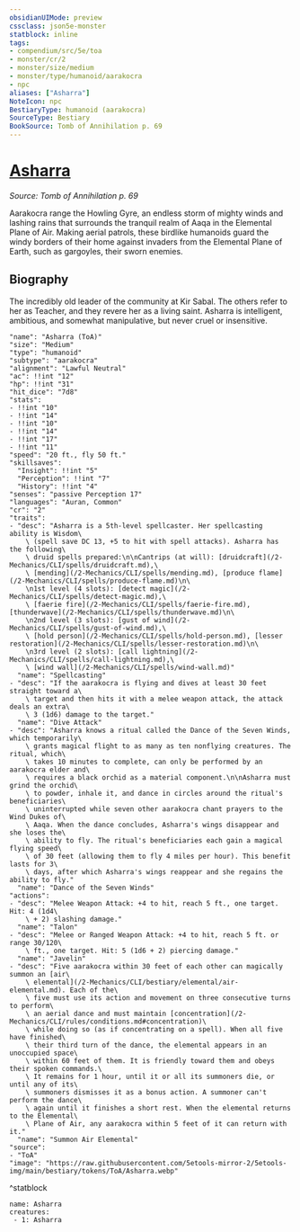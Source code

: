 ```yaml
---
obsidianUIMode: preview
cssclass: json5e-monster
statblock: inline
tags:
- compendium/src/5e/toa
- monster/cr/2
- monster/size/medium
- monster/type/humanoid/aarakocra
- npc
aliases: ["Asharra"]
NoteIcon: npc
BestiaryType: humanoid (aarakocra)
SourceType: Bestiary
BookSource: Tomb of Annihilation p. 69
---
```

# [Asharra](2-Mechanics/CLI/bestiary/npc/asharra-toa.md)
*Source: Tomb of Annihilation p. 69*  

Aarakocra range the Howling Gyre, an endless storm of mighty winds and lashing rains that surrounds the tranquil realm of Aaqa in the Elemental Plane of Air. Making aerial patrols, these birdlike humanoids guard the windy borders of their home against invaders from the Elemental Plane of Earth, such as gargoyles, their sworn enemies.

## Biography

The incredibly old leader of the community at Kir Sabal. The others refer to her as Teacher, and they revere her as a living saint. Asharra is intelligent, ambitious, and somewhat manipulative, but never cruel or insensitive.

```statblock
"name": "Asharra (ToA)"
"size": "Medium"
"type": "humanoid"
"subtype": "aarakocra"
"alignment": "Lawful Neutral"
"ac": !!int "12"
"hp": !!int "31"
"hit_dice": "7d8"
"stats":
- !!int "10"
- !!int "14"
- !!int "10"
- !!int "14"
- !!int "17"
- !!int "11"
"speed": "20 ft., fly 50 ft."
"skillsaves":
  "Insight": !!int "5"
  "Perception": !!int "7"
  "History": !!int "4"
"senses": "passive Perception 17"
"languages": "Auran, Common"
"cr": "2"
"traits":
- "desc": "Asharra is a 5th-level spellcaster. Her spellcasting ability is Wisdom\
    \ (spell save DC 13, +5 to hit with spell attacks). Asharra has the following\
    \ druid spells prepared:\n\nCantrips (at will): [druidcraft](/2-Mechanics/CLI/spells/druidcraft.md),\
    \ [mending](/2-Mechanics/CLI/spells/mending.md), [produce flame](/2-Mechanics/CLI/spells/produce-flame.md)\n\
    \n1st level (4 slots): [detect magic](/2-Mechanics/CLI/spells/detect-magic.md),\
    \ [faerie fire](/2-Mechanics/CLI/spells/faerie-fire.md), [thunderwave](/2-Mechanics/CLI/spells/thunderwave.md)\n\
    \n2nd level (3 slots): [gust of wind](/2-Mechanics/CLI/spells/gust-of-wind.md),\
    \ [hold person](/2-Mechanics/CLI/spells/hold-person.md), [lesser restoration](/2-Mechanics/CLI/spells/lesser-restoration.md)\n\
    \n3rd level (2 slots): [call lightning](/2-Mechanics/CLI/spells/call-lightning.md),\
    \ [wind wall](/2-Mechanics/CLI/spells/wind-wall.md)"
  "name": "Spellcasting"
- "desc": "If the aarakocra is flying and dives at least 30 feet straight toward a\
    \ target and then hits it with a melee weapon attack, the attack deals an extra\
    \ 3 (1d6) damage to the target."
  "name": "Dive Attack"
- "desc": "Asharra knows a ritual called the Dance of the Seven Winds, which temporarily\
    \ grants magical flight to as many as ten nonflying creatures. The ritual, which\
    \ takes 10 minutes to complete, can only be performed by an aarakocra elder and\
    \ requires a black orchid as a material component.\n\nAsharra must grind the orchid\
    \ to powder, inhale it, and dance in circles around the ritual's beneficiaries\
    \ uninterrupted while seven other aarakocra chant prayers to the Wind Dukes of\
    \ Aaqa. When the dance concludes, Asharra's wings disappear and she loses the\
    \ ability to fly. The ritual's beneficiaries each gain a magical flying speed\
    \ of 30 feet (allowing them to fly 4 miles per hour). This benefit lasts for 3\
    \ days, after which Asharra's wings reappear and she regains the ability to fly."
  "name": "Dance of the Seven Winds"
"actions":
- "desc": "Melee Weapon Attack: +4 to hit, reach 5 ft., one target. Hit: 4 (1d4\
    \ + 2) slashing damage."
  "name": "Talon"
- "desc": "Melee or Ranged Weapon Attack: +4 to hit, reach 5 ft. or range 30/120\
    \ ft., one target. Hit: 5 (1d6 + 2) piercing damage."
  "name": "Javelin"
- "desc": "Five aarakocra within 30 feet of each other can magically summon an [air\
    \ elemental](/2-Mechanics/CLI/bestiary/elemental/air-elemental.md). Each of the\
    \ five must use its action and movement on three consecutive turns to perform\
    \ an aerial dance and must maintain [concentration](/2-Mechanics/CLI/rules/conditions.md#concentration)\
    \ while doing so (as if concentrating on a spell). When all five have finished\
    \ their third turn of the dance, the elemental appears in an unoccupied space\
    \ within 60 feet of them. It is friendly toward them and obeys their spoken commands.\
    \ It remains for 1 hour, until it or all its summoners die, or until any of its\
    \ summoners dismisses it as a bonus action. A summoner can't perform the dance\
    \ again until it finishes a short rest. When the elemental returns to the Elemental\
    \ Plane of Air, any aarakocra within 5 feet of it can return with it."
  "name": "Summon Air Elemental"
"source":
- "ToA"
"image": "https://raw.githubusercontent.com/5etools-mirror-2/5etools-img/main/bestiary/tokens/ToA/Asharra.webp"
```
^statblock

```encounter-table
name: Asharra
creatures:
 - 1: Asharra
```